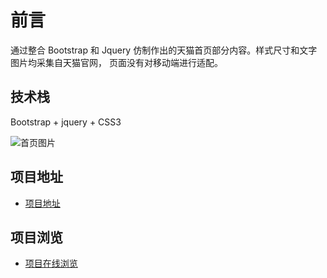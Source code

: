 # 前言

通过整合 Bootstrap 和 Jquery 仿制作出的天猫首页部分内容。样式尺寸和文字图片均采集自天猫官网，
页面没有对移动端进行适配。

## 技术栈

Bootstrap + jquery + CSS3

![首页图片](tmall/index.png)

## 项目地址
* [项目地址](https://github.com/woaibianchengg/tmall) 
## 项目浏览
* [项目在线浏览](https://woaibianchengg.github.io/tmall/) 


